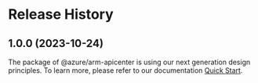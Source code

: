 # Release History
    
## 1.0.0 (2023-10-24)

The package of @azure/arm-apicenter is using our next generation design principles. To learn more, please refer to our documentation [Quick Start](https://aka.ms/js-track2-quickstart).
